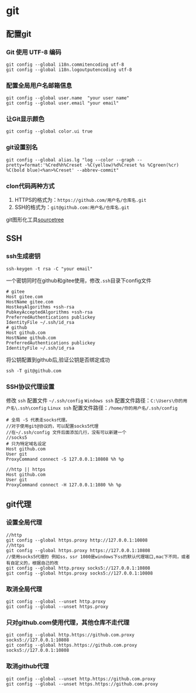 # git

## 配置git

### Git 使用 UTF-8 编码
```
git config --global i18n.commitencoding utf-8
git config --global i18n.logoutputencoding utf-8
```

### 配置全局用户名邮箱信息

```shell
git config --global user.name  "your user name"
git config --global user.email "your email"
```

### 让Git显示颜色

```shell
git config --global color.ui true
```

### git设置别名

```shell
git config --global alias.lg "log --color --graph --pretty=format:'%Cred%h%Creset -%C(yellow)%d%Creset %s %Cgreen(%cr) %C(bold blue)<%an>%Creset' --abbrev-commit"
```
### clon代码两种方式

1. HTTPS的格式为：`https://github.com/用户名/仓库名.git`
2. SSH的格式为：`git@github.com:用户名/仓库名.git`

git图形化工具[sourcetree](https://www.sourcetreeapp.com/)

## SSH
### ssh生成密钥

```shell
ssh-keygen -t rsa -C "your email"
```

一个密钥同时在github和gitee使用，修改`.ssh`目录下config文件

```text
# gitee
Host gitee.com
HostName gitee.com
HostkeyAlgorithms +ssh-rsa 
PubkeyAcceptedAlgorithms +ssh-rsa
PreferredAuthentications publickey
IdentityFile ~/.ssh/id_rsa
# github
Host github.com
HostName github.com
PreferredAuthentications publickey
IdentityFile ~/.ssh/id_rsa
```

将公钥配置到github后,验证公钥是否绑定成功

```shell
ssh -T git@github.com
```

### SSH协议代理设置

修改 `ssh` 配置文件 `~/.ssh/config`
`Windows ssh` 配置文件路径：`C:\Users\你的用户名\.ssh\config`
`Linux ssh` 配置文件路径：`/home/你的用户名/.ssh/config`
```
# 全局 -S 代表走socks代理。
//对于使用git@协议的，可以配置socks5代理
//在~/.ssh/config 文件后面添加几行，没有可以新建一个
//socks5
# 只为特定域名设定
Host github.com
User git
ProxyCommand connect -S 127.0.0.1:10808 %h %p

//http || https
Host github.com
User git
ProxyCommand connect -H 127.0.0.1:1080 %h %p
```

## git代理
### 设置全局代理
```
//http
git config --global https.proxy http://127.0.0.1:10808
//https
git config --global https.proxy https://127.0.0.1:10808
//使用socks5代理的 例如ss，ssr 1080是windows下ss的默认代理端口,mac下不同，或者有自定义的，根据自己的改
git config --global http.proxy socks5://127.0.0.1:10808
git config --global https.proxy socks5://127.0.0.1:10808
```
### 取消全局代理
```
git config --global --unset http.proxy
git config --global --unset https.proxy
```
### 只对github.com使用代理，其他仓库不走代理
```
git config --global http.https://github.com.proxy socks5://127.0.0.1:10808
git config --global https.https://github.com.proxy socks5://127.0.0.1:10808
```
### 取消github代理
```
git config --global --unset http.https://github.com.proxy
git config --global --unset https.https://github.com.proxy
```
